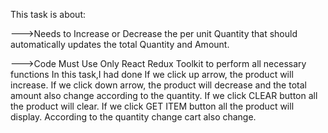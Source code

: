 This task is about:

--->Needs to Increase or Decrease the per unit Quantity that should automatically updates the total Quantity and Amount.

--->Code Must Use Only React Redux Toolkit  to perform all necessary functions
In this task,I had done
  If we click up arrow, the product will increase.
  If we click down arrow, the product will decrease and the total amount also change according to the quantity.
  If we click CLEAR button all the product will clear.
  If we click GET ITEM button all the product will display.
  According to the quantity change cart also change.
  
  

  
